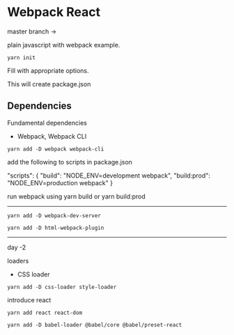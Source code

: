 # Webpack React

master branch ->

plain javascript with webpack example.


```
yarn init
```

Fill with appropriate options.

This will create package.json

## Dependencies

Fundamental dependencies

- Webpack, Webpack CLI

```
yarn add -D webpack webpack-cli
```

add the following to scripts in package.json

"scripts": {
    "build": "NODE_ENV=development webpack",
    "build:prod": "NODE_ENV=production webpack"
  }

run webpack using yarn build or yarn build:prod


----------------------

```
yarn add -D webpack-dev-server
```

```
yarn add -D html-webpack-plugin
```

-----------------

day -2

loaders

- CSS loader
```
yarn add -D css-loader style-loader
```

introduce react

```
yarn add react react-dom
```


```
yarn add -D babel-loader @babel/core @babel/preset-react
```